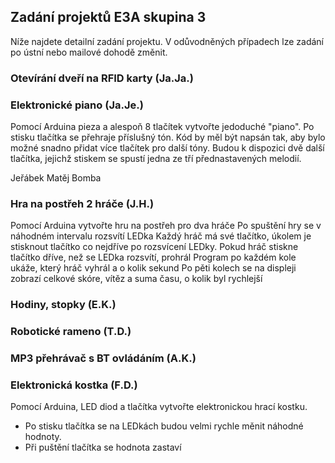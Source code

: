 ## Zadání projektů E3A skupina 3

Níže najdete detailní zadání projektu. V odůvodněných případech lze zadání po ústní nebo mailové dohodě změnit. 


### Otevírání dveří na RFID karty (Ja.Ja.)
		
### Elektronické piano (Ja.Je.)
Pomocí Arduina pieza a alespoň 8 tlačítek vytvořte jedoduché "piano".
Po stisku tlačítka se přehraje příslušný tón.
Kód by měl být napsán tak, aby bylo možné snadno přidat více tlačítek pro další tóny.
Budou k dispozici dvě další tlačítka, jejichž stiskem se spustí jedna ze tří přednastavených melodií.

Jeřábek	Matěj	Bomba

### Hra na postřeh 2 hráče (J.H.)
Pomocí Arduina vytvořte hru na postřeh pro dva hráče
Po spuštění hry se v náhodném intervalu rozsvítí LEDka
Každý hráč má své tlačítko, úkolem je stisknout tlačítko co nejdříve po rozsvícení LEDky. Pokud hráč stiskne tlačítko dříve, než se LEDka rozsvítí, prohrál
Program po každém kole ukáže, který hráč vyhrál a o kolik sekund
Po pěti kolech se na displeji zobrazí celkové skóre, vítěz a suma času, o kolik byl rychlejší

### Hodiny, stopky (E.K.)

### Robotické rameno (T.D.)

### MP3 přehrávač s BT ovládáním (A.K.)

### Elektronická kostka (F.D.)
Pomocí Arduina, LED diod a  tlačítka vytvořte elektronickou hrací kostku.
- Po stisku tlačítka se na LEDkách budou velmi rychle měnit náhodné hodnoty. 
- Při puštění tlačítka se hodnota zastaví 


